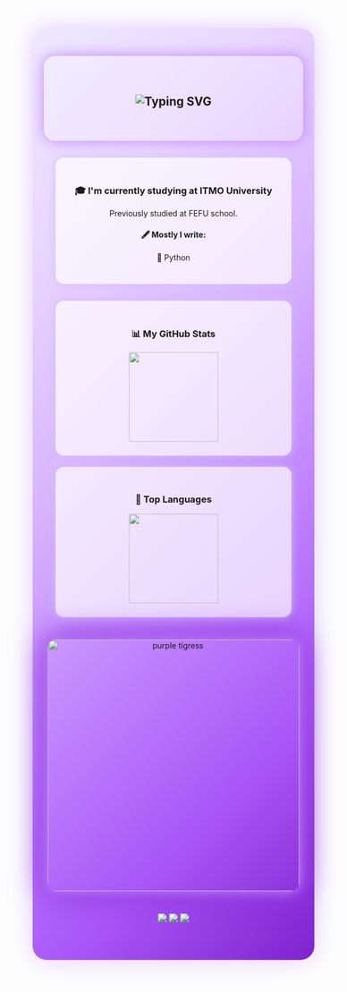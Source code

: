 <!-- 💜 GLOBAL BACKGROUND -->
<div align="center" style="
  background: linear-gradient(135deg, #ede9fe, #e9d5ff, #d8b4fe, #c084fc, #a855f7, #7e22ce);
  padding: 50px 20px;
  border-radius: 25px;
  box-shadow: 0 0 40px rgba(192, 132, 252, 0.4);
">

  <!-- 💜 HEADER -->
  <div style="background: rgba(255, 255, 255, 0.25); padding: 40px 20px; border-radius: 20px; backdrop-filter: blur(10px); box-shadow: 0 0 25px #c084fc;">
    <h2>
      <img src="https://readme-typing-svg.herokuapp.com?font=Fira+Code&weight=600&size=28&pause=1000&color=F4C2FF&center=true&vCenter=true&width=435&lines=Hi+there+👾;+I'm+Keshaptisa!;+Welcome+to+my+profile!" alt="Typing SVG" />
    </h2>
  </div>

  <!-- 🐾 ABOUT -->
  <div style="background-color: rgba(255,255,255,0.7); padding:25px; border-radius:15px; margin:30px 0; width:80%; box-shadow: 0 0 15px #d0bfff;">
    <h3>🎓 I'm currently studying at ITMO University</h3>
    <p>Previously studied at FEFU school.</p>
    <h4>🖋️ Mostly I write:</h4>
    <ul style="list-style-type: none; padding-left: 0;">
      <li>🐍 Python</li>
    </ul>
  </div>

  <!-- 📊 GITHUB STATS -->
  <div style="background-color: rgba(255,255,255,0.7); padding:25px; border-radius:15px; margin:20px 0; width:80%; box-shadow: 0 0 15px #d0bfff;">
    <h3>📊 My GitHub Stats</h3>
    <img src="https://github-my-readme-stats-beta.vercel.app/api?username=keshaptisa&show_icons=true&count_private=true&v=13&bg_color=ffffff&title_color=5b3cc4&text_color=2d2d2d&icon_color=8b5cf6&border_color=d0c4ff" height="160px"/>
  </div>

  <!-- 🧠 TOP LANGUAGES -->
  <div style="background-color: rgba(255,255,255,0.7); padding:25px; border-radius:15px; margin:20px 0; width:80%; box-shadow: 0 0 15px #d0bfff;">
    <h3>🧠 Top Languages</h3>
    <img src="https://github-my-readme-stats-beta.vercel.app/api/top-langs/?username=keshaptisa&layout=compact&count_private=true&exclude_repo=github-readme-stats,github-my-readme-stats&exclude_forks=true&langs_count=6&v=14&bg_color=ffffff&title_color=5b3cc4&text_color=2d2d2d&icon_color=8b5cf6&border_color=d0c4ff&custom_title=Top%20Languages&theme=transparent&hide_border=false&locale=en&hide_title=false" height="160px"/>
  </div>

  <!-- 🌌 PURPLE TIGRESS DIVIDER -->
  <div style="margin: 40px 0;">
    <img src="https://photopole.ru/wp-content/uploads/purpurnaia-tigritsa-1.webp"
         width="450"
         alt="purple tigress"
         style="border-radius: 15px;
                box-shadow: 0 0 20px #c084fc, 0 0 40px #a855f7, 0 0 60px #7e22ce;
                animation: pulseGlow 3s ease-in-out infinite;">
  </div>

  <!-- 💬 CONTACT -->
  <p>
    <a href="https://github.com/keshaptisa"><img src="https://img.shields.io/badge/GitHub-6a0dad?style=for-the-badge&logo=github&logoColor=white"/></a>
    <a href="https://t.me/keshaptisa"><img src="https://img.shields.io/badge/Telegram-8b5cf6?style=for-the-badge&logo=telegram&logoColor=white"/></a>
    <a href="mailto:dmitriykeshon@gmail.com"><img src="https://img.shields.io/badge/Email-c084fc?style=for-the-badge&logo=gmail&logoColor=white"/></a>
  </p>
